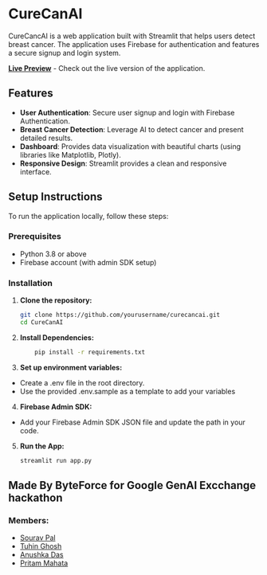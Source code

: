 
# CureCanAI

CureCancAI is a web application built with Streamlit that helps users detect breast cancer. The application uses Firebase for authentication and features a secure signup and login system.

**[Live Preview](https://curecanai.onrender.com/)** - Check out the live version of the application.

## Features

- **User Authentication**: Secure user signup and login with Firebase Authentication.
- **Breast Cancer Detection**: Leverage AI to detect cancer and present detailed results.
- **Dashboard**: Provides data visualization with beautiful charts (using libraries like Matplotlib, Plotly).
- **Responsive Design**: Streamlit provides a clean and responsive interface.

## Setup Instructions

To run the application locally, follow these steps:

### Prerequisites

- Python 3.8 or above
- Firebase account (with admin SDK setup)

### Installation

1. **Clone the repository:**
   ```bash
   git clone https://github.com/yourusername/curecancai.git
   cd CureCanAI
   ```

2. **Install Dependencies:**
   ```bash
       pip install -r requirements.txt
   ```

3. **Set up environment variables:**
- Create a .env file in the root directory.
- Use the provided .env.sample as a template to add your variables

4. **Firebase Admin SDK:**
- Add your Firebase Admin SDK JSON file and update the path in your code.

5. **Run the App:**
   ```bash
   streamlit run app.py
   ```

## Made By ByteForce for Google GenAI Excchange hackathon

### Members:
- [Sourav Pal](https://github.com/Souravpal08)
- [Tuhin Ghosh](https://github.com/TuhinCodeCraft)
- [Anushka Das](https://github.com/AnushkaTechSpace)
- [Pritam Mahata](https://github.com/PritamMahata)


